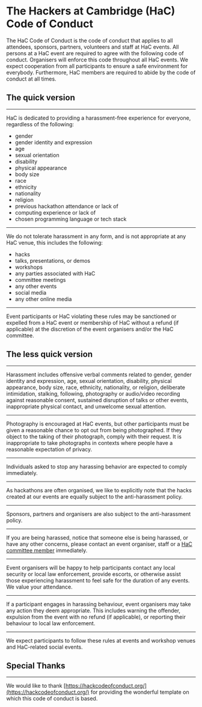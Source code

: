 # The Hackers at Cambridge (HaC) Code of Conduct

The HaC Code of Conduct is the code of conduct that applies to all attendees, sponsors, partners, volunteers and staff at HaC events. All persons at a HaC event are required to agree with the following code of conduct. Organisers will enforce this code throughout all HaC events. We expect cooperation from all participants to ensure a safe environment for everybody. Furthermore, HaC members are required to abide by the code of conduct at all times.

## The quick version

---

HaC is dedicated to providing a harassment-free experience for everyone, regardless of the following:

- gender
- gender identity and expression
- age
- sexual orientation
- disability
- physical appearance
- body size
- race
- ethnicity
- nationality
- religion
- previous hackathon attendance or lack of
- computing experience or lack of
- chosen programming language or tech stack

---

We do not tolerate harassment in any form, and is not appropriate at any HaC venue, this includes the following:

- hacks
- talks, presentations, or demos
- workshops
- any parties associated with HaC
- committee meetings
- any other events
- social media
- any other online media

---

Event participants or HaC violating these rules may be sanctioned or expelled from a HaC event or membership of HaC without a refund (if applicable) at the discretion of the event organisers and/or the HaC committee.

## The less quick version

---

Harassment includes offensive verbal comments related to gender, gender identity and expression, age, sexual orientation, disability, physical appearance, body size, race, ethnicity, nationality, or religion, deliberate intimidation, stalking, following, photography or audio/video recording against reasonable consent, sustained disruption of talks or other events, inappropriate physical contact, and unwelcome sexual attention.

---

Photography is encouraged at HaC events, but other participants must be given a reasonable chance to opt out from being photographed. If they object to the taking of their photograph, comply with their request. It is inappropriate to take photographs in contexts where people have a reasonable expectation of privacy.

---

Individuals asked to stop any harassing behavior are expected to comply immediately.

---

As hackathons are often organised, we like to explicitly note that the hacks created at our events are equally subject to the anti-harassment policy.

---

Sponsors, partners and organisers are also subject to the anti-harassment policy.

---

If you are being harassed, notice that someone else is being harassed, or have any other concerns, please contact an event organiser, staff or a [HaC committee member](/committee/committee.yaml) immediately.

---

Event organisers will be happy to help participants contact any local security or local law enforcement, provide escorts, or otherwise assist those experiencing harassment to feel safe for the duration of any events. We value your attendance.

---

If a participant engages in harassing behaviour, event organisers may take any action they deem appropriate. This includes warning the offender, expulsion from the event with no refund (if applicable), or reporting their behaviour to local law enforcement.

---

We expect participants to follow these rules at events and workshop venues and HaC-related social events.

## Special Thanks

---

We would like to thank [https://hackcodeofconduct.org/](https://hackcodeofconduct.org/) for providing the wonderful template on which this code of conduct is based.



